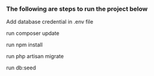 <h3>The following are steps to run the project below</h3>
<p>Add database credential in .env file</p>
<p>run composer update</p>
<p>run npm install</p>
<p>run php artisan migrate</p>
<p>run db:seed</p>


